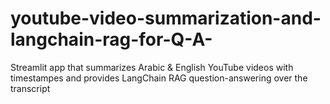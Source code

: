 # youtube-video-summarization-and-langchain-rag-for-Q-A-
Streamlit app that summarizes Arabic &amp; English YouTube videos with timestampes and provides LangChain RAG question-answering over the transcript
